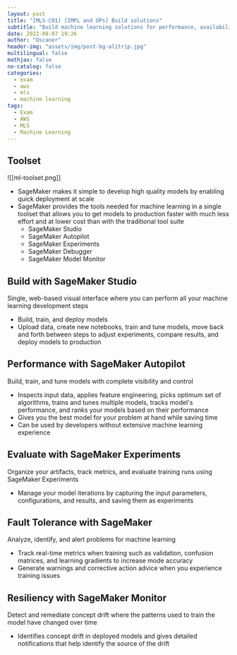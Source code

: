 ```yaml
---
layout: post
title: "[MLS-C01] [IMPL and OPs] Build solutions"
subtitle: "Build machine learning solutions for performance, availability, scalability, resiliency, and fault tolerance"
date: 2022-08-07 19:26
author: "Oscaner"
header-img: "assets/img/post-bg-alitrip.jpg"
multilingual: false
mathjax: false
no-catalog: false
categories:
  - exam
  - aws
  - mls
  - machine learning
tags:
  - Exam
  - AWS
  - MLS
  - Machine Learning
---
```


## Toolset

![[ml-toolset.png]]

- SageMaker makes it simple to develop high quality models by enabling quick deployment at scale
- SageMaker provides the tools needed for machine learning in a single toolset that allows you to get models to production faster with much less effort and at lower cost than with the traditional tool suite
    - SageMaker Studio
    - SageMaker Autopilot
    - SageMaker Experiments
    - SageMaker Debugger
    - SageMaker Model Monitor

## Build with SageMaker Studio

Single, web-based visual interface where you can perform all your machine learning development steps

- Build, train, and deploy models
- Upload data, create new notebooks, train and tune models, move back and forth between steps to adjust experiments, compare results, and deploy models to production

## Performance with SageMaker Autopilot

Build, train, and tune models with complete visibility and control

- Inspects input data, applies feature engineering, picks optimum set of algorithms, trains and tunes multiple models, tracks model's performance, and ranks your models based on their performance
- Gives you the best model for your problem at hand while saving time
- Can be used by developers without extensive machine learning experience

## Evaluate with SageMaker Experiments

Organize your artifacts, track metrics, and evaluate training runs using SageMaker Experiments

- Manage your model iterations by capturing the input parameters, configurations, and results, and saving them as experiments

## Fault Tolerance with SageMaker

Analyze, identify, and alert problems for machine learning

- Track real-time metrics when training such as validation, confusion matrices, and learning gradients to increase mode accuracy
- Generate warnings and corrective action advice when you experience training issues

## Resiliency with SageMaker Monitor

Detect and remediate concept drift where the patterns used to train the model have changed over time

- Identifies concept drift in deployed models and gives detailed notifications that help identify the source of the drift



